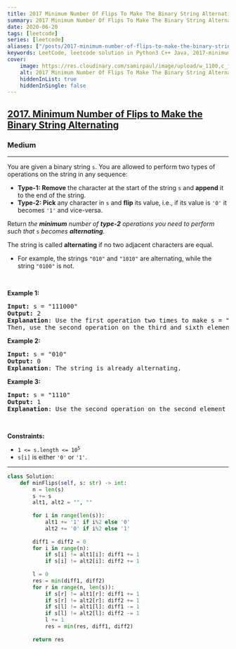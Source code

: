 ```yaml
---
title: 2017 Minimum Number Of Flips To Make The Binary String Alternating
summary: 2017 Minimum Number Of Flips To Make The Binary String Alternating LeetCode Solution Explained
date: 2020-06-20
tags: [leetcode]
series: [leetcode]
aliases: ["/posts/2017-minimum-number-of-flips-to-make-the-binary-string-alternating", "/blog/posts/2017-minimum-number-of-flips-to-make-the-binary-string-alternating", "/2017-minimum-number-of-flips-to-make-the-binary-string-alternating"]
keywords: LeetCode, leetcode solution in Python3 C++ Java, 2017-minimum-number-of-flips-to-make-the-binary-string-alternating solution
cover:
    image: https://res.cloudinary.com/samirpaul/image/upload/w_1100,c_fit,co_rgb:FFFFFF,l_text:Arial_70_bold:2017 Minimum Number Of Flips To Make The Binary String Alternating/problem-solving.webp
    alt: 2017 Minimum Number Of Flips To Make The Binary String Alternating
    hiddenInList: true
    hiddenInSingle: false
---
```



<h2><a href="https://leetcode.com/problems/minimum-number-of-flips-to-make-the-binary-string-alternating">2017. Minimum Number of Flips to Make the Binary String Alternating</a></h2><h3>Medium</h3><hr><p>You are given a binary string <code>s</code>. You are allowed to perform two types of operations on the string in any sequence:</p>

<ul>
	<li><strong>Type-1: Remove</strong> the character at the start of the string <code>s</code> and <strong>append</strong> it to the end of the string.</li>
	<li><strong>Type-2: Pick</strong> any character in <code>s</code> and <strong>flip</strong> its value, i.e., if its value is <code>&#39;0&#39;</code> it becomes <code>&#39;1&#39;</code> and vice-versa.</li>
</ul>

<p>Return <em>the <strong>minimum</strong> number of <strong>type-2</strong> operations you need to perform</em> <em>such that </em><code>s</code> <em>becomes <strong>alternating</strong>.</em></p>

<p>The string is called <strong>alternating</strong> if no two adjacent characters are equal.</p>

<ul>
	<li>For example, the strings <code>&quot;010&quot;</code> and <code>&quot;1010&quot;</code> are alternating, while the string <code>&quot;0100&quot;</code> is not.</li>
</ul>

<p>&nbsp;</p>
<p><strong class="example">Example 1:</strong></p>

<pre>
<strong>Input:</strong> s = &quot;111000&quot;
<strong>Output:</strong> 2
<strong>Explanation</strong>: Use the first operation two times to make s = &quot;100011&quot;.
Then, use the second operation on the third and sixth elements to make s = &quot;10<u>1</u>01<u>0</u>&quot;.
</pre>

<p><strong class="example">Example 2:</strong></p>

<pre>
<strong>Input:</strong> s = &quot;010&quot;
<strong>Output:</strong> 0
<strong>Explanation</strong>: The string is already alternating.
</pre>

<p><strong class="example">Example 3:</strong></p>

<pre>
<strong>Input:</strong> s = &quot;1110&quot;
<strong>Output:</strong> 1
<strong>Explanation</strong>: Use the second operation on the second element to make s = &quot;1<u>0</u>10&quot;.
</pre>

<p>&nbsp;</p>
<p><strong>Constraints:</strong></p>

<ul>
	<li><code>1 &lt;= s.length &lt;= 10<sup>5</sup></code></li>
	<li><code>s[i]</code> is either <code>&#39;0&#39;</code> or <code>&#39;1&#39;</code>.</li>
</ul>


---




```python
class Solution:
    def minFlips(self, s: str) -> int:
        n = len(s)
        s += s
        alt1, alt2 = "", ""
        
        for i in range(len(s)):
            alt1 += '1' if i%2 else '0'
            alt2 += '0' if i%2 else '1'
        
        diff1 = diff2 = 0
        for i in range(n):
            if s[i] != alt1[i]: diff1 += 1
            if s[i] != alt2[i]: diff2 += 1
        
        l = 0
        res = min(diff1, diff2)
        for r in range(n, len(s)):
            if s[r] != alt1[r]: diff1 += 1
            if s[r] != alt2[r]: diff2 += 1
            if s[l] != alt1[l]: diff1 -= 1
            if s[l] != alt2[l]: diff2 -= 1
            l += 1
            res = min(res, diff1, diff2)
        
        return res
```
